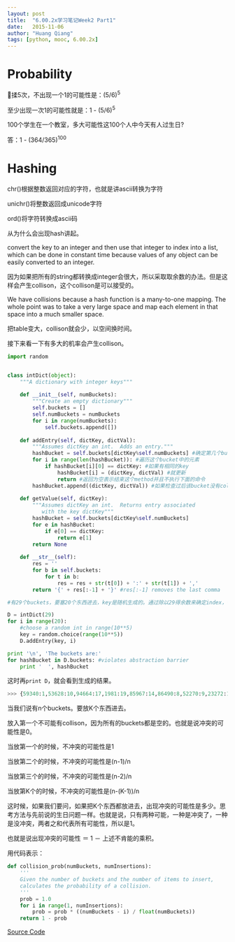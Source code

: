 ```yaml
---
layout: post
title:  "6.00.2x学习笔记Week2 Part1"
date:   2015-11-06
author: "Huang Qiang"
tags: [python, mooc, 6.00.2x]
---
```


# Probability

🎲揉5次，不出现一个1的可能性是：(5/6)<sup>5</sup>

至少出现一次1的可能性就是：1 - (5/6)<sup>5</sup>

100个学生在一个教室，多大可能性这100个人中今天有人过生日?

答：1 - (364/365)<sup>100<sup>

# Hashing

chr()根据整数返回对应的字符，也就是讲ascii转换为字符

unichr()将整数返回成unicode字符

ord()将字符转换成ascii码

从为什么会出现hash讲起。

convert the key to an integer and then use that integer to index into a list, which can be done in constant time because values of any object can be easily converted to an integer.

因为如果把所有的string都转换成integer会很大，所以采取取余数的办法。但是这样会产生collison，这个collison是可以接受的。

We have collisions because a hash function is a many-to-one mapping. The whole point was to take a very large space and map each element in that space into a much smaller space.

把table变大，collison就会少，以空间换时间。

接下来看一下有多大的机率会产生collison。

```python
import random


class intDict(object):
    """A dictionary with integer keys"""
    
    def __init__(self, numBuckets):
        """Create an empty dictionary"""
        self.buckets = []
        self.numBuckets = numBuckets
        for i in range(numBuckets):
            self.buckets.append([])
            
    def addEntry(self, dictKey, dictVal):
        """Assumes dictKey an int.  Adds an entry."""
        hashBucket = self.buckets[dictKey%self.numBuckets] #确定第几个bucket
        for i in range(len(hashBucket)): #遍历这个bucket中的元素
            if hashBucket[i][0] == dictKey: #如果有相同的key
                hashBucket[i] = (dictKey, dictVal) #就更新
                return #返回为空表示结束这个method并且不执行下面的命令
        hashBucket.append((dictKey, dictVal)) #如果检查过后该bucket没有collison，则把这个tuple添加到该bucket。
        
    def getValue(self, dictKey):
        """Assumes dictKey an int.  Returns entry associated
           with the key dictKey"""
        hashBucket = self.buckets[dictKey%self.numBuckets]
        for e in hashBucket:
            if e[0] == dictKey:
                return e[1]
        return None
    
    def __str__(self):
        res = ''
        for b in self.buckets:
            for t in b:
                res = res + str(t[0]) + ':' + str(t[1]) + ','
        return '{' + res[:-1] + '}' #res[:-1] removes the last comma

#有29个buckets，要塞20个东西进去，key是随机生成的。通过除以29得余数来确定index，也就是存入这29个当中的第几个bucket。

D = intDict(29) 
for i in range(20):
    #choose a random int in range(10**5)
    key = random.choice(range(10**5))
    D.addEntry(key, i)

print '\n', 'The buckets are:'
for hashBucket in D.buckets: #violates abstraction barrier
    print '  ', hashBucket
```
这时再`print D`，就会看到生成的结果。

```python
>>> {59340:1,53628:10,94664:17,1981:19,85967:14,86490:8,52270:9,23272:13,6918:5,13704:6,85104:3,3266:11,64630:15,55438:18,61589:0,28358:2,72409:4,9567:7,76674:12,5653:16}
```
当我们说有n个buckets。要放K个东西进去。

放入第一个不可能有collison，因为所有的buckets都是空的。也就是说冲突的可能性是0。

当放第一个的时候，不冲突的可能性是1

当放第二个的时候，不冲突的可能性是(n-1)/n

当放第三个的时候，不冲突的可能性是(n-2)/n

当放第K个的时候，不冲突的可能性是(n-(K-1))/n

这时候，如果我们要问，如果把K个东西都放进去，出现冲突的可能性是多少。思考方法与先前说的生日问题一样。也就是说，只有两种可能，一种是冲突了，一种是没冲突，两者之和代表所有可能性，所以是1。

也就是说出现冲突的可能性 ＝ 1 － 上述不肯能的乘积。

用代码表示：

```python
def collision_prob(numBuckets, numInsertions):
    '''
    Given the number of buckets and the number of items to insert, 
    calculates the probability of a collision.
    '''
    prob = 1.0
    for i in range(1, numInsertions):
        prob = prob * ((numBuckets - i) / float(numBuckets))
    return 1 - prob
```
[Source Code](../sources/files_finger_exercises_intDictTests.py)

